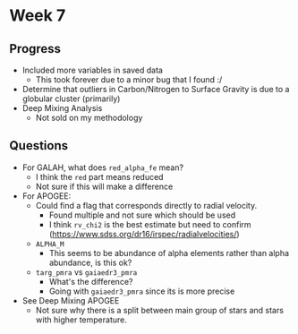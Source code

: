 # Week 7 

## Progress
- Included more variables in saved data
  - This took forever due to a minor bug that I found :/
- Determine that outliers in Carbon/Nitrogen to Surface Gravity is due to a globular cluster (primarily)
- Deep Mixing Analysis
  - Not sold on my methodology


## Questions

- For GALAH, what does `red_alpha_fe` mean?
  - I think the `red` part means reduced 
  - Not sure if this will make a difference
- For APOGEE:
  - Could find a flag that corresponds directly to radial velocity.
    - Found multiple and not sure which should be used
    - I think `rv_chi2` is the best estimate but need to confirm (https://www.sdss.org/dr16/irspec/radialvelocities/)
  - `ALPHA_M`
    - This seems to be abundance of alpha elements rather than alpha abundance, is this ok?
  - `targ_pmra` vs `gaiaedr3_pmra`
    - What's the difference?
    - Going with `gaiaedr3_pmra` since its is more precise
- See Deep Mixing APOGEE
  - Not sure why there is a split between main group of stars and stars with higher temperature.